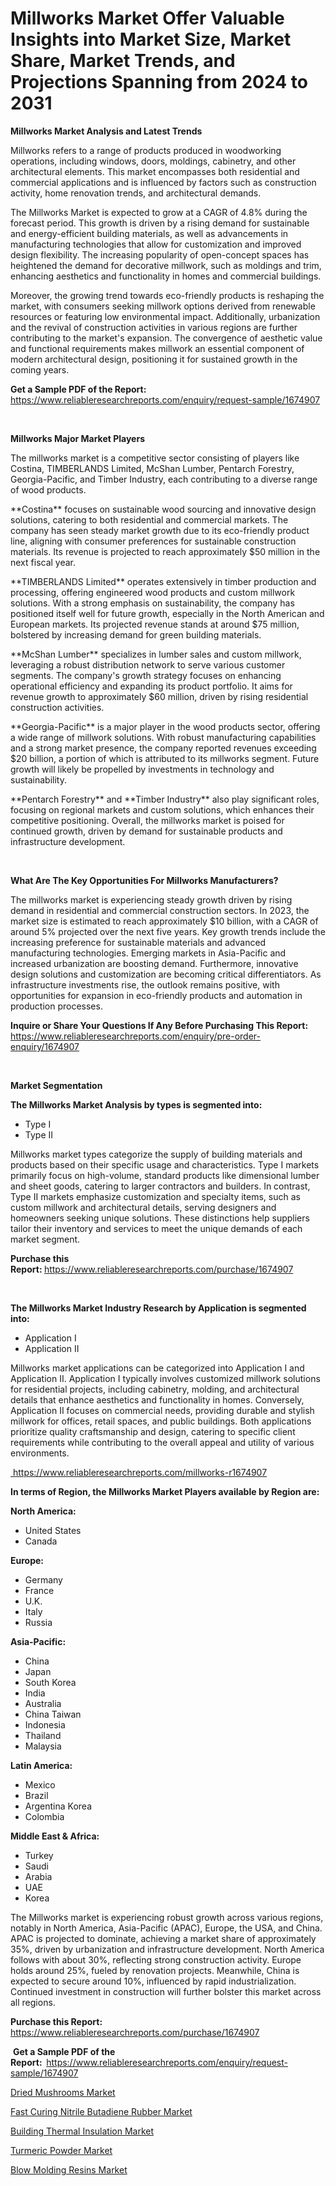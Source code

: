 <p><h1>Millworks Market Offer Valuable Insights into Market Size, Market Share, Market Trends, and Projections Spanning from 2024 to 2031</h1></p><p><strong>Millworks Market Analysis and Latest Trends</strong></p>
<p><p>Millworks refers to a range of products produced in woodworking operations, including windows, doors, moldings, cabinetry, and other architectural elements. This market encompasses both residential and commercial applications and is influenced by factors such as construction activity, home renovation trends, and architectural demands.</p><p>The Millworks Market is expected to grow at a CAGR of 4.8% during the forecast period. This growth is driven by a rising demand for sustainable and energy-efficient building materials, as well as advancements in manufacturing technologies that allow for customization and improved design flexibility. The increasing popularity of open-concept spaces has heightened the demand for decorative millwork, such as moldings and trim, enhancing aesthetics and functionality in homes and commercial buildings.</p><p>Moreover, the growing trend towards eco-friendly products is reshaping the market, with consumers seeking millwork options derived from renewable resources or featuring low environmental impact. Additionally, urbanization and the revival of construction activities in various regions are further contributing to the market's expansion. The convergence of aesthetic value and functional requirements makes millwork an essential component of modern architectural design, positioning it for sustained growth in the coming years.</p></p>
<p><strong>Get a Sample PDF of the Report:&nbsp;</strong> <a href="https://www.reliableresearchreports.com/enquiry/request-sample/1674907?utm_campaign=1289&utm_medium=2&utm_source=Github&utm_content=ia&utm_term=10102024&utm_id=millworks">https://www.reliableresearchreports.com/enquiry/request-sample/1674907</a></p>
<p>&nbsp;</p>
<p><strong>Millworks Major Market Players</strong></p>
<p><p>The millworks market is a competitive sector consisting of players like Costina, TIMBERLANDS Limited, McShan Lumber, Pentarch Forestry, Georgia-Pacific, and Timber Industry, each contributing to a diverse range of wood products.</p><p>**Costina** focuses on sustainable wood sourcing and innovative design solutions, catering to both residential and commercial markets. The company has seen steady market growth due to its eco-friendly product line, aligning with consumer preferences for sustainable construction materials. Its revenue is projected to reach approximately $50 million in the next fiscal year.</p><p>**TIMBERLANDS Limited** operates extensively in timber production and processing, offering engineered wood products and custom millwork solutions. With a strong emphasis on sustainability, the company has positioned itself well for future growth, especially in the North American and European markets. Its projected revenue stands at around $75 million, bolstered by increasing demand for green building materials.</p><p>**McShan Lumber** specializes in lumber sales and custom millwork, leveraging a robust distribution network to serve various customer segments. The company's growth strategy focuses on enhancing operational efficiency and expanding its product portfolio. It aims for revenue growth to approximately $60 million, driven by rising residential construction activities.</p><p>**Georgia-Pacific** is a major player in the wood products sector, offering a wide range of millwork solutions. With robust manufacturing capabilities and a strong market presence, the company reported revenues exceeding $20 billion, a portion of which is attributed to its millworks segment. Future growth will likely be propelled by investments in technology and sustainability.</p><p>**Pentarch Forestry** and **Timber Industry** also play significant roles, focusing on regional markets and custom solutions, which enhances their competitive positioning. Overall, the millworks market is poised for continued growth, driven by demand for sustainable products and infrastructure development.</p></p>
<p>&nbsp;</p>
<p><strong>What Are The Key Opportunities For Millworks Manufacturers?</strong></p>
<p><p>The millworks market is experiencing steady growth driven by rising demand in residential and commercial construction sectors. In 2023, the market size is estimated to reach approximately $10 billion, with a CAGR of around 5% projected over the next five years. Key growth trends include the increasing preference for sustainable materials and advanced manufacturing technologies. Emerging markets in Asia-Pacific and increased urbanization are boosting demand. Furthermore, innovative design solutions and customization are becoming critical differentiators. As infrastructure investments rise, the outlook remains positive, with opportunities for expansion in eco-friendly products and automation in production processes.</p></p>
<p><strong>Inquire or Share Your Questions If Any Before Purchasing This Report:</strong> <a href="https://www.reliableresearchreports.com/enquiry/pre-order-enquiry/1674907?utm_campaign=1289&utm_medium=2&utm_source=Github&utm_content=ia&utm_term=10102024&utm_id=millworks">https://www.reliableresearchreports.com/enquiry/pre-order-enquiry/1674907</a></p>
<p>&nbsp;</p>
<p><strong>Market Segmentation</strong></p>
<p><strong>The Millworks Market Analysis by types is segmented into:</strong></p>
<p><ul><li>Type I</li><li>Type II</li></ul></p>
<p><p>Millworks market types categorize the supply of building materials and products based on their specific usage and characteristics. Type I markets primarily focus on high-volume, standard products like dimensional lumber and sheet goods, catering to larger contractors and builders. In contrast, Type II markets emphasize customization and specialty items, such as custom millwork and architectural details, serving designers and homeowners seeking unique solutions. These distinctions help suppliers tailor their inventory and services to meet the unique demands of each market segment.</p></p>
<p><strong>Purchase this Report:&nbsp;</strong><a href="https://www.reliableresearchreports.com/purchase/1674907?utm_campaign=1289&utm_medium=2&utm_source=Github&utm_content=ia&utm_term=10102024&utm_id=millworks">https://www.reliableresearchreports.com/purchase/1674907</a></p>
<p>&nbsp;</p>
<p><strong>The Millworks Market Industry Research by Application is segmented into:</strong></p>
<p><ul><li>Application I</li><li>Application II</li></ul></p>
<p><p>Millworks market applications can be categorized into Application I and Application II. Application I typically involves customized millwork solutions for residential projects, including cabinetry, molding, and architectural details that enhance aesthetics and functionality in homes. Conversely, Application II focuses on commercial needs, providing durable and stylish millwork for offices, retail spaces, and public buildings. Both applications prioritize quality craftsmanship and design, catering to specific client requirements while contributing to the overall appeal and utility of various environments.</p></p>
<p><a href="https://www.reliableresearchreports.com/millworks-r1674907?utm_campaign=1289&utm_medium=2&utm_source=Github&utm_content=ia&utm_term=10102024&utm_id=millworks">&nbsp;https://www.reliableresearchreports.com/millworks-r1674907</a></p>
<p><strong>In terms of Region, the Millworks Market Players available by Region are:</strong></p>
<p>
    <p> <strong> North America: </strong>
        <ul>
            <li>United States</li>
            <li>Canada</li>
        </ul>
        </p> 
    <p> <strong> Europe: </strong>
        <ul>
            <li>Germany</li>
            <li>France</li>
            <li>U.K.</li>
            <li>Italy</li>
            <li>Russia</li>
        </ul>
        </p> 
    <p> <strong> Asia-Pacific: </strong>
        <ul>
            <li>China</li>
            <li>Japan</li>
            <li>South Korea</li>
            <li>India</li>
            <li>Australia</li>
            <li>China Taiwan</li>
            <li>Indonesia</li>
            <li>Thailand</li>
            <li>Malaysia</li>
        </ul>
        </p> 
    <p> <strong> Latin America: </strong>
        <ul>
            <li>Mexico</li>
            <li>Brazil</li>
            <li>Argentina Korea</li>
            <li>Colombia</li>
        </ul>
        </p> 
    <p> <strong> Middle East & Africa: </strong>
        <ul>
            <li>Turkey</li>
            <li>Saudi</li>
            <li>Arabia</li>
            <li>UAE</li>
            <li>Korea</li>
        </ul>
    </p>
    </p>
<p><p>The Millworks market is experiencing robust growth across various regions, notably in North America, Asia-Pacific (APAC), Europe, the USA, and China. APAC is projected to dominate, achieving a market share of approximately 35%, driven by urbanization and infrastructure development. North America follows with about 30%, reflecting strong construction activity. Europe holds around 25%, fueled by renovation projects. Meanwhile, China is expected to secure around 10%, influenced by rapid industrialization. Continued investment in construction will further bolster this market across all regions.</p></p>
<p><strong>Purchase this Report: </strong><a href="https://www.reliableresearchreports.com/purchase/1674907?utm_campaign=1289&utm_medium=2&utm_source=Github&utm_content=ia&utm_term=10102024&utm_id=millworks">https://www.reliableresearchreports.com/purchase/1674907</a></p>
<p>&nbsp;<strong>Get a Sample PDF of the Report:&nbsp;&nbsp;</strong><a href="https://www.reliableresearchreports.com/enquiry/request-sample/1674907?utm_campaign=1289&utm_medium=2&utm_source=Github&utm_content=ia&utm_term=10102024&utm_id=millworks">https://www.reliableresearchreports.com/enquiry/request-sample/1674907</a></p>
<p><strong></strong></p>
<p><p><a href="https://github.com/globismark/Market-Research-Report-List-5/blob/main/dried-mushrooms-market.md?utm_campaign=1289&utm_medium=2&utm_source=Github&utm_content=ia&utm_term=10102024&utm_id=millworks">Dried Mushrooms Market</a></p><p><a href="https://www.linkedin.com/pulse/regional-adaptations-global-fast-curing-nitrile-butadiene-rubber-vvfvf?utm_campaign=1289&utm_medium=2&utm_source=Github&utm_content=ia&utm_term=10102024&utm_id=millworks">Fast Curing Nitrile Butadiene Rubber Market</a></p><p><a href="https://www.linkedin.com/pulse/building-thermal-insulation-ecosystem-mapping-innovation-value-whxce?utm_campaign=1289&utm_medium=2&utm_source=Github&utm_content=ia&utm_term=10102024&utm_id=millworks">Building Thermal Insulation Market</a></p><p><a href="https://www.linkedin.com/pulse/strategic-roadmap-success-global-turmeric-powder-market-5xzkc?utm_campaign=1289&utm_medium=2&utm_source=Github&utm_content=ia&utm_term=10102024&utm_id=millworks">Turmeric Powder Market</a></p><p><a href="https://www.linkedin.com/pulse/blow-molding-resins-market-growth-segmentation-regional-analysis-qfcgf?utm_campaign=1289&utm_medium=2&utm_source=Github&utm_content=ia&utm_term=10102024&utm_id=millworks">Blow Molding Resins Market</a></p></p>